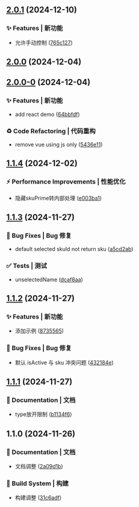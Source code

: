 

## [2.0.1](https://github.com/YeMao-Zi/ym-sku/compare/2.0.0...2.0.1) (2024-12-10)

### ✨ Features | 新功能

* 允许手动控制 ([765c127](https://github.com/YeMao-Zi/ym-sku/commit/765c127dd6cf906ce8bd0365a01153d9d202f0ee))

## [2.0.0](https://github.com/YeMao-Zi/ym-sku/compare/2.0.0-0...2.0.0) (2024-12-04)

## [2.0.0-0](https://github.com/YeMao-Zi/ym-sku/compare/1.1.4...2.0.0-0) (2024-12-04)

### ✨ Features | 新功能

* add react demo ([64bbfdf](https://github.com/YeMao-Zi/ym-sku/commit/64bbfdff4c427e6b9cd2a398e27f1d7b15e1d80d))

### ♻ Code Refactoring | 代码重构

* remove vue  using js only ([5436e11](https://github.com/YeMao-Zi/ym-sku/commit/5436e11e2ca7b973938f67e3e59b1e487c2283fd))

## [1.1.4](https://github.com/YeMao-Zi/ym-sku/compare/1.1.3...1.1.4) (2024-12-02)

### ⚡ Performance Improvements | 性能优化

* 隐藏skuPrime转内部处理 ([e003ba1](https://github.com/YeMao-Zi/ym-sku/commit/e003ba159094f7aca3f9e6cedf3272bf4705969b))

## [1.1.3](https://github.com/YeMao-Zi/ym-sku/compare/1.1.2...1.1.3) (2024-11-27)

### 🐛 Bug Fixes | Bug 修复

* default selected skuId not return sku ([a5cd2ab](https://github.com/YeMao-Zi/ym-sku/commit/a5cd2ab0a93fe4e1442f934f832e99569ce258d6))

### ✅ Tests | 测试

* unselectedName ([dcaf8aa](https://github.com/YeMao-Zi/ym-sku/commit/dcaf8aa1c012ebaf0d6597ec72f5fa6c2574bdeb))

## [1.1.2](https://github.com/YeMao-Zi/ym-sku/compare/1.1.1...1.1.2) (2024-11-27)

### ✨ Features | 新功能

* 添加示例 ([8735565](https://github.com/YeMao-Zi/ym-sku/commit/873556534f9bc889d7873031445e8e3857d40f33))

### 🐛 Bug Fixes | Bug 修复

* 默认 isActive 与 sku 冲突问题 ([432184e](https://github.com/YeMao-Zi/ym-sku/commit/432184e22b30be2bd5a891c3181a10cc79189f00))

## [1.1.1](https://github.com/YeMao-Zi/ym-sku/compare/1.1.0...1.1.1) (2024-11-27)

### 📝 Documentation | 文档

* type放开限制 ([b1134f6](https://github.com/YeMao-Zi/ym-sku/commit/b1134f649d0be296cc2523c6edba5fd0a48c1d1e))

## 1.1.0 (2024-11-26)

### 📝 Documentation | 文档

* 文档调整 ([2a09d1b](https://github.com/YeMao-Zi/ym-sku/commit/2a09d1b10b4604513d312774abd221904ab2b244))

### 👷‍ Build System | 构建

* 构建调整 ([31c6adf](https://github.com/YeMao-Zi/ym-sku/commit/31c6adfd6c17df6c52013206a60a3b8678f9f574))
